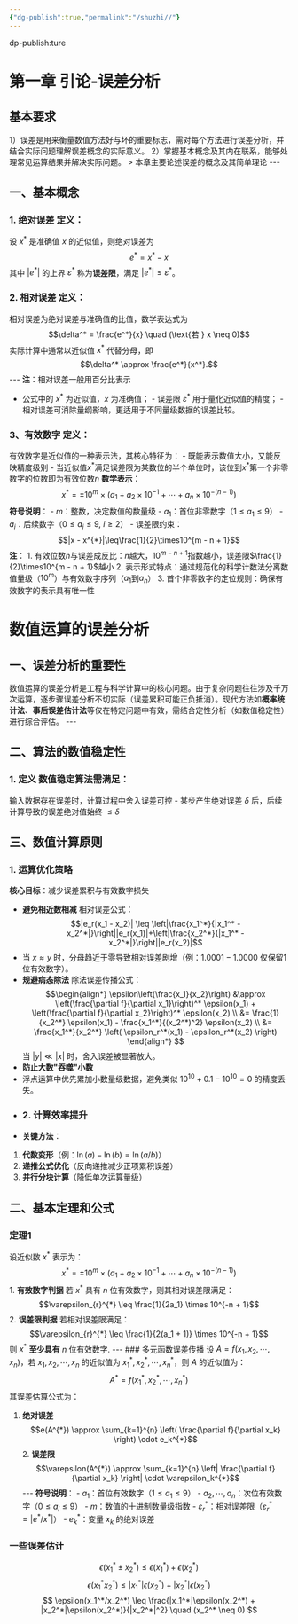```yaml
---
{"dg-publish":true,"permalink":"/shuzhi//"}
---
```


dp-publish:ture
# 第一章 引论-误差分析
## 基本要求
1）误差是用来衡量数值方法好与坏的重要标志，需对每个方法进行误差分析，并结合实际问题理解误差概念的实际意义。
2）掌握基本概念及其内在联系，能够处理常见运算结果并解决实际问题。 > 本章主要论述误差的概念及其简单理论 --- 
## 一、基本概念 
### 1. 绝对误差 **定义**：
设 $x^*$ 是准确值 $x$ 的近似值，则绝对误差为 $$e^* = x^* - x$$ 其中 $|e^*|$ 的上界 $\varepsilon^*$ 称为**误差限**，满足 $|e^*| \leq \varepsilon^*$。 
###  2. 相对误差  **定义**：
相对误差为绝对误差与准确值的比值，数学表达式为 $$\delta^* = \frac{e^*}{x} \quad (\text{若 } x \neq 0)$$ 实际计算中通常以近似值 $x^*$ 代替分母，即 $$\delta^* \approx \frac{e^*}{x^*}.$$ --- **注**：相对误差一般用百分比表示
- 公式中的 $x^*$ 为近似值，$x$ 为准确值； - 误差限 $\varepsilon^*$ 用于量化近似值的精度； - 相对误差可消除量纲影响，更适用于不同量级数据的误差比较。
### 3、有效数字 **定义**： 
有效数字是近似值的一种表示法，其核心特征为： - 既能表示数值大小，又能反映精度级别 - 当近似值$x^{*}$满足误差限为某数位的半个单位时，该位到$x^{*}$第一个非零数字的位数即为有效位数$n$ **数学表示**： $$x^{*}=\pm10^{m}\times(a_{1}+a_{2}\times10^{-1}+\cdots +a_{n}\times10^{-(n - 1)})$$ **符号说明**： - $m$：整数，决定数值的数量级 - $a_{1}$：首位非零数字（$1 \leq a_{1} \leq 9$） - $a_{i}$：后续数字（$0 \leq a_{i} \leq 9,\ i\geq2$） - 误差限约束： $$|x - x^{*}|\leq\frac{1}{2}\times10^{m - n + 1}$$ **注**： 1. 有效位数$n$与误差成反比：$n$越大，$10^{m - n + 1}$指数越小，误差限$\frac{1}{2}\times10^{m - n + 1}$越小 2. 表示形式特点：通过规范化的科学计数法分离数值量级（$10^m$）与有效数字序列（$a_1$到$a_n$） 3. 首个非零数字的定位规则：确保有效数字的表示具有唯一性
# 数值运算的误差分析 
## 一、误差分析的重要性 
数值运算的误差分析是工程与科学计算中的核心问题。由于复杂问题往往涉及千万次运算，逐步骤误差分析不切实际（误差累积可能正负抵消）。现代方法如**概率统计法**、**事后误差估计法**等仅在特定问题中有效，需结合定性分析（如数值稳定性）进行综合评估。 ---
## 二、算法的数值稳定性 
### 1. 定义 **数值稳定算法**需满足：
输入数据存在误差时，计算过程中舍入误差可控 - 某步产生绝对误差 $\delta$ 后，后续计算导致的误差绝对值始终 $\leq \delta$ 

 ## 三、数值计算原则 
 ### 1. 运算优化策略 
 **核心目标**：减少误差累积与有效数字损失
  - **避免相近数相减** 相对误差公式：$$|e_r(x_1 - x_2)| \leq \left|\frac{x_1^*}{|x_1^* - x_2^*|}\right||e_r(x_1)|+\left|\frac{x_2^*}{|x_1^* - x_2^*|}\right||e_r(x_2)|$$
  - 当 $x \approx y$ 时，分母趋近于零导致相对误差剧增（例：$1.0001 - 1.0000$ 仅保留1位有效数字）。
  - **规避病态除法** 除法误差传播公式：$$\begin{align*} \epsilon\left(\frac{x_1}{x_2}\right) &\approx \left(\frac{\partial f}{\partial x_1}\right)^* \epsilon(x_1) + \left(\frac{\partial f}{\partial x_2}\right)^* \epsilon(x_2) \\ &= \frac{1}{x_2^*} \epsilon(x_1) - \frac{x_1^*}{(x_2^*)^2} \epsilon(x_2) \\ &= \frac{x_1^*}{x_2^*} \left( \epsilon_r^*(x_1) - \epsilon_r^*(x_2) \right) \end{align*} $$当 $|y| \ll |x|$ 时，舍入误差被显著放大。
- **防止大数"吞噬"小数** 
- 浮点运算中优先累加小数量级数据，避免类似 $10^{10} + 0.1 - 10^{10} = 0$ 的精度丢失。
- ### 2. 计算效率提升
- **关键方法**： 
1. **代数变形**（例：$\ln(a) - \ln(b) = \ln(a/b)$）
2. **递推公式优化**（反向递推减少正项累积误差）
3. **并行分块计算**（降低单次运算量级） 
## 二、基本定理和公式
### 定理1 
设近似数 $x^{*}$ 表示为： $$x^{*} = \pm10^{m} \times \left( a_1 + a_2 \times 10^{-1} + \cdots + a_n \times 10^{-(n - 1)} \right)$$ 1. **有效数字判据** 若 $x^{*}$ 具有 $n$ 位有效数字，则其相对误差限满足： $$\varepsilon_{r}^{*} \leq \frac{1}{2a_1} \times 10^{-n + 1}$$ 2. **误差限判据** 若相对误差限满足： $$\varepsilon_{r}^{*} \leq \frac{1}{2(a_1 + 1)} \times 10^{-n + 1}$$ 则 $x^{*}$ **至少具有** $n$ 位有效数字. --- ### 多元函数误差传播 设 $A = f(x_1, x_2, \cdots, x_n)$，若 $x_1, x_2, \cdots, x_n$ 的近似值为 $x_1^{*}, x_2^{*}, \cdots, x_n^{*}$，则 $A$ 的近似值为： $$A^{*} = f(x_1^{*}, x_2^{*}, \cdots, x_n^{*})$$ 其误差估算公式为：
1. **绝对误差** $$e(A^{*}) \approx \sum_{k=1}^{n} \left( \frac{\partial f}{\partial x_k} \right) \cdot e_k^{*}$$ 2. **误差限** $$\varepsilon(A^{*}) \approx \sum_{k=1}^{n} \left| \frac{\partial f}{\partial x_k} \right| \cdot \varepsilon_k^{*}$$ --- **符号说明**： - $a_1$：首位有效数字（$1 \leq a_1 \leq 9$） - $a_2, \cdots, a_n$：次位有效数字（$0 \leq a_i \leq 9$） - $m$：数值的十进制数量级指数 - $\varepsilon_r^{*}$：相对误差限（$\varepsilon_r^{*} = |e^{*}/x^{*}|$） - $e_k^{*}$：变量 $x_k$ 的绝对误差
### 一些误差估计
$$\epsilon(x_1^* \pm x_2^*) \leq \epsilon(x_1^*)+\epsilon(x_2^*)$$
$$
\epsilon(x_1^*x_2^*) \leq |x_1^*|\epsilon(x_2^*) + |x_2^*|\epsilon(x_2^*)
$$
$$
\epsilon(x_1^*/x_2^*) \leq \frac{|x_1^*|\epsilon(x_2^*) + |x_2^*|\epsilon(x_2^*)}{|x_2^*|^2} \quad (x_2^* \neq 0)
$$
